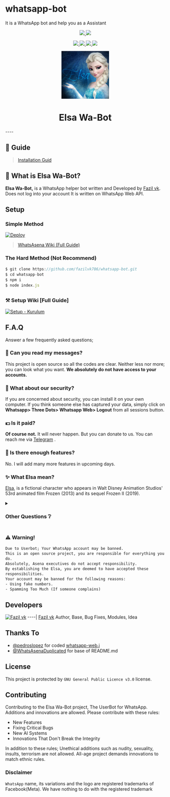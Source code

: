 # whatsapp-bot
It is a WhatsApp bot and help you as a Assistant

<p align="center">
  <a href="https://github.com/fazilvk786/whatsapp-bot/fork">
    <img src="https://img.shields.io/github/forks/fazilvk786/whatsapp-bot?label=Fork&style=social">
    
  </a>
    </a>
  <a href="https://github.com/fazilvk786/whatsapp-bot/stargazers">
    <img src="https://img.shields.io/github/stars/fazilvk786/whatsapp-bot?style=social">
  </a>
</p>

<p align="center">
  <a href="httsp://github.com/fazilvk786/whatsapp-bot">
    <img src="https://img.shields.io/github/repo-size/fazilvk786/whatsapp-bot?color=blue&label=Repo%20Size&style=plastic">

  </a>
  
  <a href="https://github.com/fazilvk786/whatsapp-bot/blob/master/LICENSE">
    <img src="https://img.shields.io/github/license/fazilvk786/whatsapp-bot?color=purple&label=Lisance&style=plastic">

  </a>
  <a href="https://github.com/fazilvk786/whatsapp-bot">
    <img src="https://img.shields.io/github/languages/top/fazilvk786/whatsapp-bot?color=purple&label=Javascript&style=plastic">

  </a>
  <a href="https://github.com/phaticusthiccy">
    <img src="https://img.shields.io/static/v1?label=Author&message=Fazil vk&color=purple&style=plastic">

  </a>
</p>

<div align="center">
  <a href="https://github.com/fazilvk786/whatsapp-bot">
    <img src="./elsa/Elsa.jpg" alt="Logo" width="150" height="150">
  </a>
  <h1>Elsa Wa-Bot</h1>
</div>
----

## 📢 Guide
> [Installation Guid](https://github.com/fazilvk786/whatsapp-bot/wiki)
## 🔎 What is Elsa Wa-Bot?
**Elsa Wa-Bot,** is a WhatsApp helper bot written and Developed by [Fazil vk](https://github.com/fazilvk786). Does not log into your account It is written on WhatsApp Web API.

## Setup
### Simple Method 

[![Deploy](https://www.herokucdn.com/deploy/button.svg)](https://heroku.com/deploy?template=https://github.com/fazilvk786/whatsapp-bot)

> [WhatsAsena Wiki (Full Guide)](https://github.com/fazilvk786/whatsapp-bot/wiki) 
### The Hard Method (Not Recommend)
```js
$ git clone https://github.com/fazilvk786/whatsapp-bot.git
$ cd whatsapp-bot
$ npm i
$ node index.js
```

##

### ⚒️ Setup Wiki [Full Guide]
[![Setup - Kurulum](https://img.icons8.com/clouds/190/000000/settings.png)](https://github.com/fazilvk786/whatsapp-bot/wiki)

##

## F.A.Q
Answer a few frequently asked questions;
### 💬 Can you read my messages?
This project is open source so all the codes are clear. Neither less nor more; you can look what you want. **We absolutely do not have access to your accounts.**

### 🔐 What about our security?
If you are concerned about security, you can install it on your own computer. If you think someone else has captured your data, simply click on **Whatsapp> Three Dots> Whatsapp Web> Logout** from all sessions button.

### 💵 Is it paid?
**Of course not.** It will never happen. But you can donate to us. You can reach me via [Telegram](https://t.me/fazilvk) .

### 🌟 Is there enough features?
No. I will add many more features in upcoming days.

### ✨ What Elsa mean?
[Elsa](https://en.wikipedia.org/wiki/Elsa_(Frozen)), is a fictional character who appears in Walt Disney Animation Studios' 53rd animated film Frozen (2013) and its sequel Frozen II (2019). 

<details>
  <summary><h3>Other Questions ❔</h3></summary>

### Data Traffic
Elsa Wa-Bot encrypts all datas while sending messages, receiving messages, updates etc. There is no possible memory leaks.

### Changing Branchs on Local Installation
Elsa Wa-Bot uses always **main** branch. If users cloned other branches, they can't able to install it.

### My Bot is Very Slowly, What should I do?
Firstly, you can check your ethernet connection. Your ping, packet loss and bandwidth. WhatsAsena uses phone's ethernet connection (Wi-Fi, Li-Fi, Mobile). So This is not about the Elsa Wa-Bot, it's about the device or the internet used.

### Why Are Updates Coming Late?
Because I'm the only developer. I need to test every step. I need to check each branch and import it into unique npm package. And I have a social life too :)

</details>

##

### ⚠️ Warning! 
```
Due to Userbot; Your WhatsApp account may be banned.
This is an open source project, you are responsible for everything you do. 
Absolutely, Asena executives do not accept responsibility.
By establishing the Elsa, you are deemed to have accepted these responsibilities.
Your account may be banned for the following reasons:
- Using fake numbers.
- Spamming Too Much (If someone complains)
```

## Developers

[![Fazil vk](https://github.com/fazilvk786.png?size=100)](https://github.com/fazilvk786)
----|
[Fazil vk](https://github.com/fazilvk786)
Author, Base, Bug Fixes, Modules, Idea

## Thanks To
- [@pedroslopez](https://github.com/pedroslopez) for coded [whatsapp-web.j](https://github.com/pedroslopez/whatsapp-web.js) 
- [@WhatsAsenaDuplicated](https://github.com/phaticusthiccy/WhatsAsenaDuplicated) for base of README.md

## License
This project is protected by `GNU General Public Licence v3.0` license.

## Contributing
Contributing to the Elsa Wa-Bot project, The UserBot for WhatsApp. 
Additions and innovations are allowed. Please contribute with these rules:
- New Features 
- Fixing Critical Bugs
- New AI Systems
- Innovations That Don't Break the Integrity

In addition to these rules; Unethical additions such as nudity, sexuality, insults, terrorism are not allowed.
All-age project demands innovations to match ethnic rules.

### Disclaimer
`WhatsApp` name, its variations and the logo are registered trademarks of Facebook(Meta). We have nothing to do with the registered trademark
